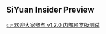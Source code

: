## SiYuan Insider Preview

[👉 欢迎大家参与 v1.2.0 内部预览版测试](https://github.com/siyuan-note/insider/issues/1)
